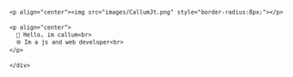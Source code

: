 <svg fill="none" viewBox="0 0 600 300" width="600" height="300" xmlns="http://www.w3.org/2000/svg">
  <foreignObject width="100%" height="100%">
    <div xmlns="http://www.w3.org/1999/xhtml">

    <p align="center"><img src="images/CallumJt.png" style="border-radius:8px;"></p>

    <p align="center">
      👋 Hello, im callum<br>
      🌐 Im a js and web developer<br>
    </p>
      
    </div>
  </foreignObject>
</svg>
<!--[![Discord Presence](https://lanyard.cnrad.dev/api/529773171574833152)](https://discord.com/users/529773171574833152?borderRadius=99999px)-->

